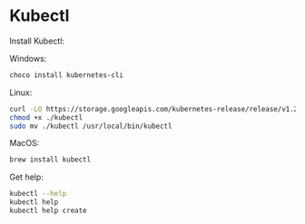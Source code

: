 # Kubectl

Install Kubectl:

Windows:

```bash
choco install kubernetes-cli
```

Linux:

```bash
curl -LO https://storage.googleapis.com/kubernetes-release/release/v1.21.0/bin/linux/amd64/kubectl
chmod +x ./kubectl
sudo mv ./kubectl /usr/local/bin/kubectl
```

MacOS:

```bash
brew install kubectl
```

Get help:

```bash
kubectl --help
kubectl help
kubectl help create

